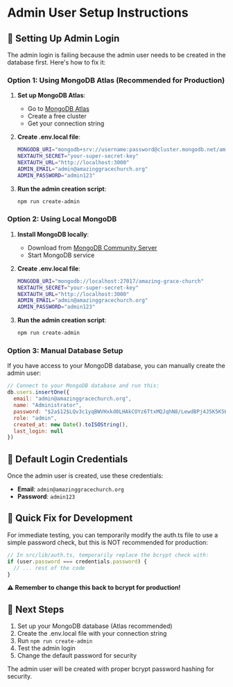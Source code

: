 # Admin User Setup Instructions

## 🔐 Setting Up Admin Login

The admin login is failing because the admin user needs to be created in the database first. Here's how to fix it:

### Option 1: Using MongoDB Atlas (Recommended for Production)

1. **Set up MongoDB Atlas**:
   - Go to [MongoDB Atlas](https://www.mongodb.com/atlas)
   - Create a free cluster
   - Get your connection string

2. **Create .env.local file**:
   ```bash
   MONGODB_URI="mongodb+srv://username:password@cluster.mongodb.net/amazing-grace-church?retryWrites=true&w=majority"
   NEXTAUTH_SECRET="your-super-secret-key"
   NEXTAUTH_URL="http://localhost:3000"
   ADMIN_EMAIL="admin@amazinggracechurch.org"
   ADMIN_PASSWORD="admin123"
   ```

3. **Run the admin creation script**:
   ```bash
   npm run create-admin
   ```

### Option 2: Using Local MongoDB

1. **Install MongoDB locally**:
   - Download from [MongoDB Community Server](https://www.mongodb.com/try/download/community)
   - Start MongoDB service

2. **Create .env.local file**:
   ```bash
   MONGODB_URI="mongodb://localhost:27017/amazing-grace-church"
   NEXTAUTH_SECRET="your-super-secret-key"
   NEXTAUTH_URL="http://localhost:3000"
   ADMIN_EMAIL="admin@amazinggracechurch.org"
   ADMIN_PASSWORD="admin123"
   ```

3. **Run the admin creation script**:
   ```bash
   npm run create-admin
   ```

### Option 3: Manual Database Setup

If you have access to your MongoDB database, you can manually create the admin user:

```javascript
// Connect to your MongoDB database and run this:
db.users.insertOne({
  email: "admin@amazinggracechurch.org",
  name: "Administrator",
  password: "$2a$12$LQv3c1yqBWVHxkd0LHAkCOYz6TtxMQJqhN8/LewdBPj4J5K5K5K5K", // This is bcrypt hash for "admin123"
  role: "admin",
  created_at: new Date().toISOString(),
  last_login: null
})
```

## 🔑 Default Login Credentials

Once the admin user is created, use these credentials:

- **Email**: `admin@amazinggracechurch.org`
- **Password**: `admin123`

## 🚀 Quick Fix for Development

For immediate testing, you can temporarily modify the auth.ts file to use a simple password check, but this is NOT recommended for production:

```typescript
// In src/lib/auth.ts, temporarily replace the bcrypt check with:
if (user.password === credentials.password) {
  // ... rest of the code
}
```

**⚠️ Remember to change this back to bcrypt for production!**

## 📝 Next Steps

1. Set up your MongoDB database (Atlas recommended)
2. Create the .env.local file with your connection string
3. Run `npm run create-admin`
4. Test the admin login
5. Change the default password for security

The admin user will be created with proper bcrypt password hashing for security.
